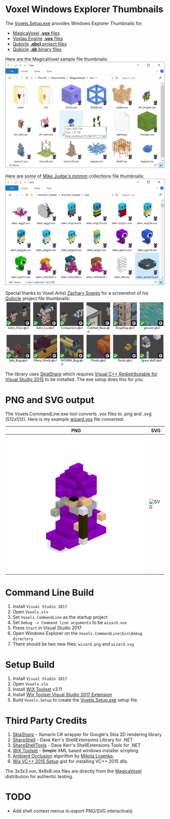 # Voxel Windows Explorer Thumbnails

The [Voxels.Setup.exe](https://github.com/Arlorean/Voxels/releases/latest) provides Windows Explorer Thumbnails for:
- [MagicaVoxel](https://ephtracy.github.io/) [**.vox** files](https://github.com/ephtracy/voxel-model/blob/master/MagicaVoxel-file-format-vox.txt)
- [Voxlap Engine](http://advsys.net/ken/voxlap.htm) [**.vox** files](http://advsys.net/ken/build.htm)
- [Qubicle](http://minddesk.com) [**.qbcl** project files](http://minddesk.com/learn/article.php?id=100)
- [Qubicle](http://minddesk.com) [**.qb** binary files](http://minddesk.com/learn/article.php?id=22)

Here are the MagicaVoxel sample file thumbnails:
![Windows Explorer Thumbnails](Voxels.Website/WindowsExplorer.png)

Here are some of [Mike Judge's mmmm](https://mikelovesrobots.github.io/mmmm/) collections file thumbnails:
![mmmm Thumbnails](Voxels.Website/mmmm.png)

Special thanks to Voxel Artist [Zachary Soares](https://www.zsinked.com/) for a screenshot of his [Qubicle](http://minddesk.com) project file thumbnails:
![ZacharySoares Thumbnails](Voxels.Website/ZacharySoares.png)

The library uses [SkiaSharp](https://github.com/mono/SkiaSharp#using-skiasharp) which requires [Visual C++ Redistributable for Visual Studio 2015](https://www.microsoft.com/en-us/download/details.aspx?id=48145) to be installed. The exe setup does this for you.

# PNG and SVG output

The Voxels.CommandLine.exe tool converts .vox files to .png and .svg (512x512). Here is my example [wizard.vox](Voxels.CommandLine/wizard.vox) file converted:

PNG             |  SVG
----------------|-------------------------
![PNG](Voxels.Website/wizard.png)  |  ![SVG](https://cdn.rawgit.com/Arlorean/Voxels/df6f605a/Voxels.Website/wizard.svg)

# Command Line Build

1. Install ``Visual Studio 2017``
1. Open ``Voxels.sln``
1. Set ``Voxels.CommandLine`` as the startup project
1. Set ``Debug -> Command line arguments`` to be ``wizard.vox``
1. Press ``Start`` in Visual Studio 2017
1. Open Windows Explorer on the ``Voxels.CommandLine\bin\Debug directory``
1. There should be two new files: ``wizard.png`` and ``wizard.svg``

# Setup Build

1. Install ``Visual Studio 2017``
1. Open ``Voxels.sln``
1. Install [WiX Toolset](http://wixtoolset.org/) v3.11
1. Install [Wix Toolset Visual Studio 2017 Extension](https://marketplace.visualstudio.com/items?itemName=RobMensching.WixToolsetVisualStudio2017Extension)
1. Build ``Voxels.Setup`` to create the [Voxels.Setup.exe](https://github.com/Arlorean/Voxels/releases/download/v1.1/Voxels.Setup.exe) setup file. 

# Third Party Credits

1. [SkiaSharp](https://github.com/mono/SkiaSharp) - Xamarin C# wrapper for Google's Skia 2D rendering library
1. [SharpShell](https://github.com/dwmkerr/sharpshell) - Dave Kerr's ShellExtensions Library for .NET
1. [SharpShellTools](https://github.com/dwmkerr/sharpshell) - Dave Kerr's ShellExtensions Tools for .NET
1. [WiX Toolset](http://wixtoolset.org/) - ~~Simple~~ XML based windows installer scripting
1. [Ambient Occlusion](https://0fps.net/2013/07/03/ambient-occlusion-for-minecraft-like-worlds/) algorithm by [Mikola Lysenko](https://github.com/mikolalysenko).
1. [Wix VC++ 2015 Setup](https://gist.github.com/nathancorvussolis/6852ba282647aeb0c5c00e742e28eb48) gist for installing VC++ 2015 dlls.

The 3x3x3.vox, 8x8x8.vox files are directly from the [MagicaVoxel](https://ephtracy.github.io/) distribution for authentic testing.

# TODO

* Add shell context menus to export PNG/SVG interactively 
